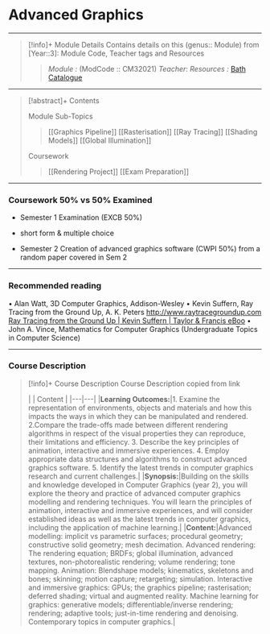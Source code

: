 # Advanced Graphics
---
> [!info]+ Module Details
> Contains details on this (genus:: Module) from [Year::3]: Module Code, Teacher tags and Resources 
> > *Module :* (ModCode :: CM32021)
> > *Teacher*: 
> > *Resources :* [Bath Catalogue](https://www.bath.ac.uk/catalogues/2025-2026/cm/CM32021.html) 

---
> [!abstract]+ Contents
> 
> Module Sub-Topics
> > [[Graphics Pipeline]]
> [[Rasterisation]]
> [[Ray Tracing]]
> [[Shading Models]]
> [[Global Illumination]]
> 
> Coursework
> > [[Rendering Project]]
> [[Exam Preparation]]

---
### Coursework 50% vs 50% Examined
- Semester 1 Examination (EXCB 50%)
- short form & multiple choice

- Semester 2 Creation of advanced graphics software (CWPI 50%) from a random paper covered in Sem 2

---
### Recommended reading

• Alan Watt, 3D Computer Graphics, Addison-Wesley
• Kevin Suffern, Ray Tracing from the Ground Up, A. K. Peters
http://www.raytracegroundup.com
[Ray Tracing from the Ground Up | Kevin Suffern | Taylor & Francis eBoo](https://www.taylorfrancis.com/books/mono/10.1201/b10675/ray-tracing-ground-kevin-suffern)
• John A. Vince, Mathematics for Computer Graphics (Undergraduate
Topics in Computer Science)

---
### Course Description

> [!info]+ Course Description
> Course Description copied from link 
> 
>|   | Content  |
|---|---|
|**Learning Outcomes:**|1. Examine the representation of environments, objects and materials and how this impacts the ways in which they can be manipulated and rendered. 2.Compare the trade-offs made between different rendering algorithms in respect of the visual properties they can reproduce, their limitations and efficiency. 3. Describe the key principles of animation, interactive and immersive experiences. 4. Employ appropriate data structures and algorithms to construct advanced graphics software. 5. Identify the latest trends in computer graphics research and current challenges.|
|**Synopsis:**|Building on the skills and knowledge developed in Computer Graphics (year 2), you will explore the theory and practice of advanced computer graphics modelling and rendering techniques. You will learn the principles of animation, interactive and immersive experiences, and will consider established ideas as well as the latest trends in computer graphics, including the application of machine learning.|
|**Content:**|Advanced modelling: implicit vs parametric surfaces; procedural geometry; constructive solid geometry; mesh decimation. Advanced rendering: The rendering equation; BRDFs; global illumination, advanced textures, non-photorealistic rendering; volume rendering; tone mapping. Animation: Blendshape models; kinematics, skeletons and bones; skinning; motion capture; retargeting; simulation. Interactive and immersive graphics: GPUs; the graphics pipeline; rasterisation; deferred shading; virtual and augmented reality. Machine learning for graphics: generative models; differentiable/inverse rendering; rendering; adaptive tools; just-in-time rendering and denoising. Contemporary topics in computer graphics.|

